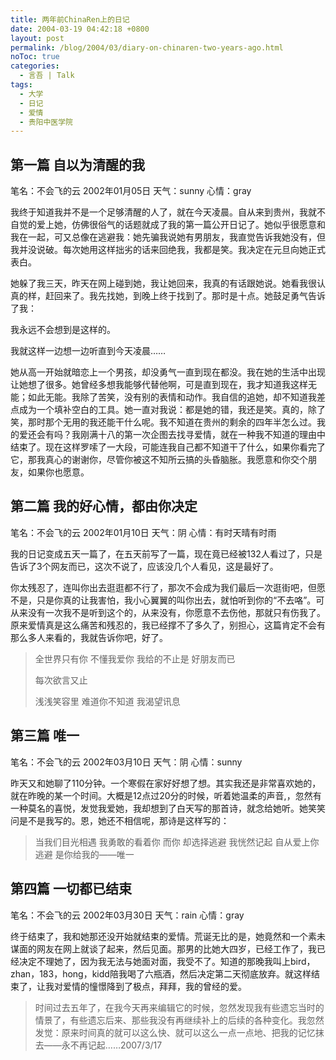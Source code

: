 ```yaml
---
title: 两年前ChinaRen上的日记
date: 2004-03-19 04:42:18 +0800
layout: post
permalink: /blog/2004/03/diary-on-chinaren-two-years-ago.html
noToc: true
categories:
  - 言吾 | Talk
tags:
  - 大学
  - 日记
  - 爱情
  - 贵阳中医学院
---
```

## 第一篇 **自以为清醒的我**
笔名：不会飞的云 2002年01月05日 天气：sunny 心情：gray

我终于知道我并不是一个足够清醒的人了，就在今天凌晨。自从来到贵州，我就不自觉的爱上她，仿佛很俗气的话题就成了我的第一篇公开日记了。她似乎很愿意和我在一起，可又总像在逃避我：她先骗我说她有男朋友，我直觉告诉我她没有，但我并没说破。每次她用这样拙劣的话来回绝我，我都是笑。我决定在元旦向她正式表白。

她躲了我三天，昨天在网上碰到她，我让她回来，我真的有话跟她说。她看我很认真的样，赶回来了。我先找她，到晚上终于找到了。那时是十点。她鼓足勇气告诉了我：

我永远不会想到是这样的。

我就这样一边想一边听直到今天凌晨……

她从高一开始就暗恋上一个男孩，却没勇气一直到现在都没。我在她的生活中出现让她想了很多。她曾经多想我能够代替他啊，可是直到现在，我才知道我这样无能；如此无能。我除了苦笑，没有别的表情和动作。我自信的追她，却不知道我差点成为一个填补空白的工具。她一直对我说：都是她的错，我还是笑。真的，除了笑，那时那个无用的我还能干什么呢。我不知道在贵州的剩余的四年半怎么过。我的爱还会有吗？我刚满十八的第一次企图去找寻爱情，就在一种我不知道的理由中结束了。现在这样罗嗦了一大段，可能连我自己都不知道干了什么，如果你看完了它，那我真心的谢谢你，尽管你被这不知所云搞的头昏脑胀。我愿意和你交个朋友，如果你也愿意。　

## 第二篇 **我的好心情，都由你决定**

<!--more-->

笔名：不会飞的云 2002年01月10日 天气：阴 心情：有时天晴有时雨

我的日记变成五天一篇了，在五天前写了一篇，现在竟已经被132人看过了，只是告诉了3个网友而已，这次不说了，应该没几个人看见，这是最好了。

你太残忍了，连叫你出去逛逛都不行了，那次不会成为我们最后一次逛街吧，但愿不是，只是你真的让我害怕，我小心翼翼的叫你出去，就怕听到你的“不去咯”。可从来没有一次我不是听到这个的，从来没有，你愿意不去伤他，那就只有伤我了。原来爱情真是这么痛苦和残忍的，我已经撑不了多久了，别担心，这篇肯定不会有那么多人来看的，我就告诉你吧，好了。

> 全世界只有你
> 不懂我爱你
> 我给的不止是
> 好朋友而已
>
> 每次欲言又止
>
> 浅浅笑容里
> 难道你不知道
> 我渴望讯息

## 第三篇 **唯一**
笔名：不会飞的云 2002年03月10日 天气：阴 心情：sunny

昨天又和她聊了110分钟。一个寒假在家好好想了想。其实我还是非常喜欢她的，就在昨晚的某一个时间。大概是12点过20分的时候，听着她温柔的声音,，忽然有一种莫名的喜悦，发觉我爱她，我却想到了白天写的那首诗，就念给她听。她笑笑问是不是我写的。恩，她还不相信呢，那诗是这样写的：

> 当我们目光相遇
> 我勇敢的看着你
> 而你
> 却选择逃避
> 我恍然记起
> 自从爱上你
> 逃避
> 是你给我的——唯一

## 第四篇 **一切都已结束**
笔名：不会飞的云 2002年03月30日 天气：rain 心情：gray

终于结束了，我和她那还没开始就结束的爱情。荒诞无比的是，她竟然和一个素未谋面的网友在网上就谈了起来，然后见面。那男的比她大四岁，已经工作了，我已经决定不理她了，因为我无法与她面对面，我受不了。知道的那晚我叫上bird，zhan，183，hong，kidd陪我喝了六瓶酒，然后决定第二天彻底放弃。就这样结束了，让我对爱情的憧憬降到了极点，拜拜，我的曾经的爱。

> 时间过去五年了，在我今天再来编辑它的时候，忽然发现我有些遗忘当时的情景了，有些遗忘后来、那些我没有再继续补上的后续的各种变化。我忽然发觉：原来时间真的就可以这么快、就可以这么一点一点地、把我的记忆抹去——永不再记起……2007/3/17